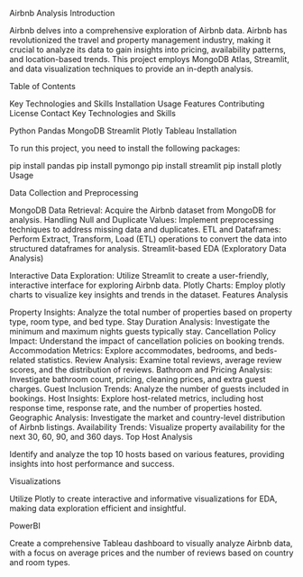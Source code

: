 Airbnb Analysis Introduction

Airbnb delves into a comprehensive exploration of Airbnb data. Airbnb has revolutionized the travel and property management industry, making it crucial to analyze its data to gain insights into pricing, availability patterns, and location-based trends. This project employs MongoDB Atlas, Streamlit, and data visualization techniques to provide an in-depth analysis.

Table of Contents

Key Technologies and Skills Installation Usage Features Contributing License Contact Key Technologies and Skills

Python Pandas MongoDB Streamlit Plotly Tableau Installation

To run this project, you need to install the following packages:

pip install pandas pip install pymongo pip install streamlit pip install plotly Usage

Data Collection and Preprocessing

MongoDB Data Retrieval: Acquire the Airbnb dataset from MongoDB for analysis. Handling Null and Duplicate Values: Implement preprocessing techniques to address missing data and duplicates. ETL and Dataframes: Perform Extract, Transform, Load (ETL) operations to convert the data into structured dataframes for analysis. Streamlit-based EDA (Exploratory Data Analysis)

Interactive Data Exploration: Utilize Streamlit to create a user-friendly, interactive interface for exploring Airbnb data. Plotly Charts: Employ plotly charts to visualize key insights and trends in the dataset. Features Analysis

Property Insights: Analyze the total number of properties based on property type, room type, and bed type. Stay Duration Analysis: Investigate the minimum and maximum nights guests typically stay. Cancellation Policy Impact: Understand the impact of cancellation policies on booking trends. Accommodation Metrics: Explore accommodates, bedrooms, and beds-related statistics. Review Analysis: Examine total reviews, average review scores, and the distribution of reviews. Bathroom and Pricing Analysis: Investigate bathroom count, pricing, cleaning prices, and extra guest charges. Guest Inclusion Trends: Analyze the number of guests included in bookings. Host Insights: Explore host-related metrics, including host response time, response rate, and the number of properties hosted. Geographic Analysis: Investigate the market and country-level distribution of Airbnb listings. Availability Trends: Visualize property availability for the next 30, 60, 90, and 360 days. Top Host Analysis

Identify and analyze the top 10 hosts based on various features, providing insights into host performance and success.

Visualizations

Utilize Plotly to create interactive and informative visualizations for EDA, making data exploration efficient and insightful.

PowerBI

Create a comprehensive Tableau dashboard to visually analyze Airbnb data, with a focus on average prices and the number of reviews based on country and room types.
